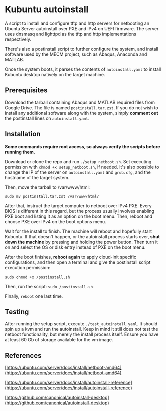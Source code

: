 # Kubuntu autoinstall

A script to install and configure tftp and http servers for netbooting an Ubuntu Server autoinstall over PXE and IPv4 on UEFI firmware.
The server uses dnsmasq and lighttpd as the tftp and http implementations respectively.

There's also a postinstall script to further configure the system, and install software used by the MECM project, such as Abaqus, Anaconda and MATLAB.

Once the system boots, it parses the contents of `autoinstall.yaml` to install Kubuntu desktop natively on the target machine.

## Prerequisites
Download the tarball containing Abaqus and MATLAB required files from Google Drive. The file is named `postinstall.tar.zst`. If you do not wish to install any additional software along with the system, simply **comment out** the postinstall lines on `autoinstall.yaml`.

## Installation
**Some commands require root access, so always verify the scripts before running them.**

Download or clone the repo and run `./setup_netboot.sh`. Set executing permission with `chmod +x setup_netboot.sh`, if needed.
It's also possible to change the IP of the server on `autoinstall.yaml` and `grub.cfg`, and the hostname of the target system.

Then, move the tarball to /var/www/html:

`sudo mv postinstall.tar.zst /var/www/html/`

After that, instruct the target computer to netboot over IPv4 PXE. Every BIOS is different in this regard, but the process usually involves enabling PXE boot and listing it as an option on the boot menu. Then, reboot and choose PXE over IPv4 on the boot options menu.

Wait for the install to finish. The machine will reboot and hopefully start Kubuntu. If that doesn't happen, or the autoinstall process starts over, **shut down the machine** by pressing and holding the power button. Then turn it on and select the OS or disk entry instead of PXE on the boot menu.

After the boot finishes, **reboot again** to apply cloud-init specific configurations, and then open a terminal and give the postinstall script execution permission:

`sudo chmod +x /postinstall.sh`

Then, run the script:
`sudo /postinstall.sh`

Finally, `reboot` one last time.

## Testing
After running the setup script, execute `./test_autoinstall.yaml`. It should spin up a kvm and run the autoinstall. Keep in mind it still does not test the netboot functionality, but merely the install process itself. Ensure you have at least 60 Gb of storage available for the vm image.

## References
[https://ubuntu.com/server/docs/install/netboot-amd64](https://ubuntu.com/server/docs/install/netboot-amd64)

[https://ubuntu.com/server/docs/install/autoinstall-reference](https://ubuntu.com/server/docs/install/autoinstall-reference)

[https://github.com/canonical/autoinstall-desktop](https://github.com/canonical/autoinstall-desktop)
